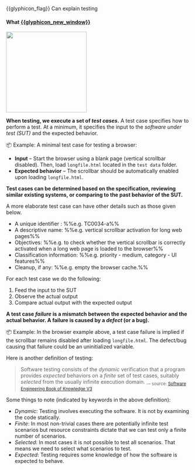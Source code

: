 <span id="prereqs"></span>

<span id="outcomes">{{glyphicon_flag}} Can explain testing</span>

<div id="title">

#### What [{{glyphicon_new_window}}]({{baseUrl}}/testing/introduction/what/index.html)

</div>

<div id="body">

<tip-box type="definition">
  <include src="../../../common/definitions.md#def-testing" />
</tip-box>

<img src="{{baseUrl}}/testing/introduction/what/images/diagram.png" height="220" />
<p/>

**When testing, we execute a set of _test cases_.** A test case specifies how to perform a test. At a minimum, it specifies the input to the _software under test (SUT)_ and the expected behavior.

<tip-box>

:package: Example: A minimal test case for testing a browser:

* **Input** – Start the browser using a blank page (vertical scrollbar disabled). Then, load `longfile.html` located in the `test data` folder.
* **Expected behavior** – The scrollbar should be automatically enabled upon loading `longfile.html`.

</tip-box>

**Test cases can be determined based on the specification, reviewing similar existing systems, or comparing to the past behavior of the SUT.**

<panel header="%%Other details a test case can contain%%" type="seamless">

A more elaborate test case can have other details such as those given below.  

* A unique identifier : %%e.g. TC0034-a%%
* A descriptive name: %%e.g. vertical scrollbar activation for long web pages%%
* Objectives: %%e.g. to check whether the vertical scrollbar is correctly activated when a long web page is loaded to the browser%%
* Classification information: %%e.g. priority - medium, category - UI features%%
* Cleanup, if any: %%e.g. empty the browser cache.%%

</panel><p/>

For each test case we do the following:

1. Feed the input to the SUT
2. Observe the actual output
3. Compare actual output with the expected output

**A test case _failure_ is a mismatch between the expected behavior and the actual behavior. A failure is caused by a _defect_ (or a bug).**

<tip-box>

:package: Example: In the browser example above, a test case failure is implied if the scrollbar remains disabled after loading `longfile.html`. The defect/bug causing that failure could be an uninitialized variable.

</tip-box>

<panel header="%%A deeper look at the definition of testing%%" type="seamless">

Here is another definition of testing:

> Software testing consists of the _dynamic_ verification that a program provides _expected_ behaviors on a _finite_ set of test cases, suitably _selected_ from the usually infinite execution domain. <sub>-– source: [Software Engineering Book of Knowledge V3](https://www.computer.org/web/swebok/v3)</sub>

Some things to note (indicated by keywords in the above definition):

* _Dynamic_: Testing involves executing the software. It is not by examining the code statically.
* _Finite_: In most non-trivial cases there are potentially infinite test scenarios but resource constraints dictate that we can test only a finite number of scenarios.
* _Selected_: In most cases it is not possible to test all scenarios. That means we need to select what scenarios to test.
* _Expected_: Testing requires some knowledge of how the software is expected to behave.

</panel><p/>

</div>

<div id="extras">
  <include src="exercises.md" />
</div>